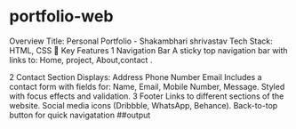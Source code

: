 # portfolio-web
Overview
Title: Personal Portfolio - Shakambhari shrivastav
Tech Stack: HTML, CSS
📌 Key Features
1 Navigation Bar
A sticky top navigation bar with links to:
Home, project, About,contact .

2 Contact Section
Displays:
Address
Phone Number
Email
Includes a contact form with fields for:
Name, Email, Mobile Number, Message.
Styled with focus effects and validation.
3 Footer
Links to different sections of the website.
Social media icons (Dribbble, WhatsApp, Behance).
Back-to-top button for quick navigatation
##output
